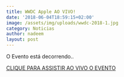 ```yaml
---
title: WWDC Apple AO VIVO!
date: '2018-06-04T18:59:15+02:00'
image: /assets/img/uploads/wwdc-2018-1.jpg
category: Noticias
author: nadeem
layout: post
---
```

O Evento está decorrendo..

[CLIQUE PARA ASSISTIR AO VIVO O EVENTO](https://www.apple.com/apple-events/june-2018/)
